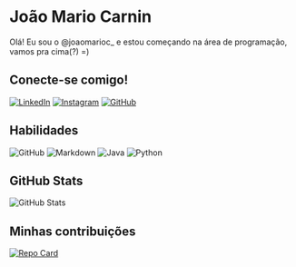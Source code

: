 # João Mario Carnin
Olá! Eu sou o @joaomarioc_ e estou começando na área de programação, vamos pra cima(?) =)

## Conecte-se comigo!
[![LinkedIn](https://img.shields.io/badge/LinkedIn-0000ff?style=for-the-badge&logo=linkedin&logoColor=white)](https://www.linkedin.com/in/joaomarioc/) [![Instagram](https://img.shields.io/badge/-Instagram-%230000ff?style=for-the-badge&logo=instagram&logoColor=white)](https://www.instagram.com/joaomarioc_/) [![GitHub](https://img.shields.io/badge/GitHub-0000ff?style=for-the-badge&logo=github&logoColor=white)](https://github.com/joaomarioc)

## Habilidades
![GitHub](https://img.shields.io/badge/GitHub-0000ff?style=for-the-badge&logo=github&logoColor=white) ![Markdown](https://img.shields.io/badge/Markdown-0000ff?style=for-the-badge&logo=markdown) ![Java](https://img.shields.io/badge/java-%230000ff.svg?style=for-the-badge&logo=openjdk&logoColor=white) ![Python](https://img.shields.io/badge/python-0000ff?style=for-the-badge&logo=python&logoColor=ffffff)

## GitHub Stats
![GitHub Stats](https://github-readme-stats.vercel.app/api?username=joaomarioc&theme=transparent&bg_color=0000ff&border_color=0000ff&show_icons=true&icon_color=FFFFFF&title_color=FFFFFF&text_color=FFF)

## Minhas contribuições
[![Repo Card](https://github-readme-stats.vercel.app/api/pin/?username=joaomarioc&repo=dio-lab-open-source-by-joao&bg_color=0000ff&border_color=0000ff&show_icons=true&icon_color=ffffff&title_color=ffffff&text_color=ffffff)](https://github.com/joaomarioc/dio-lab-open-source-by-joao)